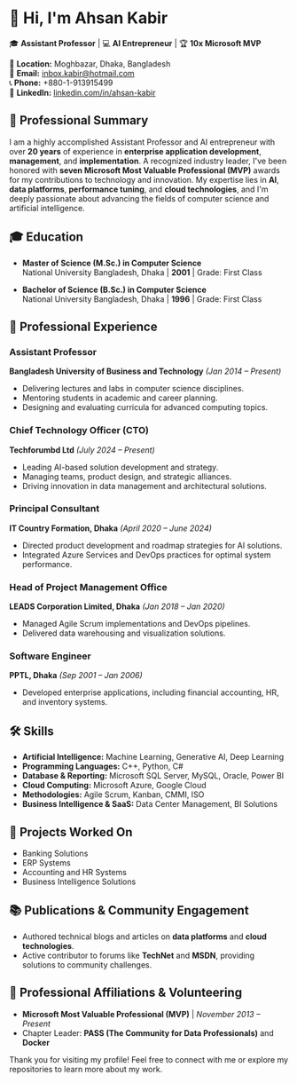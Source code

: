 # 👋 Hi, I'm Ahsan Kabir  

🎓 **Assistant Professor** | 💻 **AI Entrepreneur** | 🏆 **10x Microsoft MVP**  

📍 **Location:** Moghbazar, Dhaka, Bangladesh  
📧 **Email:** [inbox.kabir@hotmail.com](mailto:inbox.kabir@hotmail.com)  
📞 **Phone:** +880-1-913915499  
🔗 **LinkedIn:** [linkedin.com/in/ahsan-kabir](https://linkedin.com/in/ahsan-kabir)  

## 🏅 **Professional Summary**  
I am a highly accomplished Assistant Professor and AI entrepreneur with over **20 years** of experience in **enterprise application development**, **management**, and **implementation**. A recognized industry leader, I've been honored with **seven Microsoft Most Valuable Professional (MVP)** awards for my contributions to technology and innovation. My expertise lies in **AI**, **data platforms**, **performance tuning**, and **cloud technologies**, and I'm deeply passionate about advancing the fields of computer science and artificial intelligence.  

## 🎓 **Education**  
- **Master of Science (M.Sc.) in Computer Science**  
  National University Bangladesh, Dhaka | **2001** | Grade: First Class  

- **Bachelor of Science (B.Sc.) in Computer Science**  
  National University Bangladesh, Dhaka | **1996** | Grade: First Class  

## 💼 **Professional Experience**  

### **Assistant Professor**  
**Bangladesh University of Business and Technology** *(Jan 2014 – Present)*  
- Delivering lectures and labs in computer science disciplines.  
- Mentoring students in academic and career planning.  
- Designing and evaluating curricula for advanced computing topics.  

### **Chief Technology Officer (CTO)**  
**Techforumbd Ltd** *(July 2024 – Present)*  
- Leading AI-based solution development and strategy.  
- Managing teams, product design, and strategic alliances.  
- Driving innovation in data management and architectural solutions.  

### **Principal Consultant**  
**IT Country Formation, Dhaka** *(April 2020 – June 2024)*  
- Directed product development and roadmap strategies for AI solutions.  
- Integrated Azure Services and DevOps practices for optimal system performance.  

### **Head of Project Management Office**  
**LEADS Corporation Limited, Dhaka** *(Jan 2018 – Jan 2020)*  
- Managed Agile Scrum implementations and DevOps pipelines.  
- Delivered data warehousing and visualization solutions.  

### **Software Engineer**  
**PPTL, Dhaka** *(Sep 2001 – Jan 2006)*  
- Developed enterprise applications, including financial accounting, HR, and inventory systems.  

## 🛠 **Skills**  
- **Artificial Intelligence:** Machine Learning, Generative AI, Deep Learning  
- **Programming Languages:** C++, Python, C#  
- **Database & Reporting:** Microsoft SQL Server, MySQL, Oracle, Power BI  
- **Cloud Computing:** Microsoft Azure, Google Cloud  
- **Methodologies:** Agile Scrum, Kanban, CMMI, ISO  
- **Business Intelligence & SaaS:** Data Center Management, BI Solutions  


## 🔬 **Projects Worked On**  
- Banking Solutions  
- ERP Systems  
- Accounting and HR Systems  
- Business Intelligence Solutions  


## 📚 **Publications & Community Engagement**  
- Authored technical blogs and articles on **data platforms** and **cloud technologies**.  
- Active contributor to forums like **TechNet** and **MSDN**, providing solutions to community challenges.  


## 🌟 **Professional Affiliations & Volunteering**  
- **Microsoft Most Valuable Professional (MVP)** | *November 2013 – Present*  
- Chapter Leader: **PASS (The Community for Data Professionals)** and **Docker**  

Thank you for visiting my profile! Feel free to connect with me or explore my repositories to learn more about my work.  
